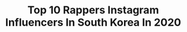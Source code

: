 ---
title: Top 10 Rappers Instagram Influencers In South Korea In 2020
description: >-
  Find top rappers Instagram influencers in South Korea in 2020. Most popular hashtags: #kpop #kriswu #kris #wuyifan.
platform: Instagram
profiles:
  - username: "xxibgidrgn"
    fullname: >-
      권지용
    location: "South Korea"
    followers: 86428
    engagement: 1512
    commentsToLikes: 0.006131
    avatar: "https://scontent-amt2-1.cdninstagram.com/v/t51.2885-19/s320x320/58902469_594229694408681_7122755832197939200_n.jpg?_nc_ht=scontent-amt2-1.cdninstagram.com&_nc_ohc=a-Yd0btCR20AX8vBak2&oh=edca8656084c25366206f1c42d04c8ae&oe=5EBCEB5F"
    verified: false
    hashtags: "#choiseunghyun, #xxxibgdrgn, #koreanrapper, #gd"
  - username: "itzy__ryujin"
    fullname: >-
      ITZY RYUJIN - 있지 류진
    location: "South Korea"
    followers: 194953
    engagement: 679
    commentsToLikes: 0.002432
    avatar: "https://scontent-atl3-1.cdninstagram.com/v/t51.2885-19/s320x320/91783320_532342100818076_751691616934166528_n.jpg?_nc_ht=scontent-atl3-1.cdninstagram.com&_nc_ohc=nwDzLmCiUX8AX-tnTQq&oh=5dfb33fb100b5f94e6f02d55317a06ac&oe=5EBB5DCB"
    verified: false
    hashtags: "#midzy, #ryujin, #shinryujin, #aprilfoolsday"
  - username: "xiraoficial"
    fullname: >-
      XIRA
    location: "South Korea"
    followers: 11583
    engagement: 631
    commentsToLikes: 0.074855
    avatar: "https://scontent-lhr8-1.cdninstagram.com/v/t51.2885-19/s320x320/82788959_602861556925666_3627116017664131072_n.jpg?_nc_ht=scontent-lhr8-1.cdninstagram.com&_nc_ohc=v6j18ihhsXUAX-mXojM&oh=0b0bc3bc04af620b76d1904e0cab0bd8&oe=5EBB2122"
    verified: false
    hashtags: "#wonderboom2, #sisterhood, #happybirthdaytome, #mercedesbenz"
  - username: "seanl83"
    fullname: >-
      💥 션엘 / $E🔺N  L ☄
    location: "South Korea"
    followers: 5904
    engagement: 929
    commentsToLikes: 0.013647
    avatar: "https://scontent-atl3-1.cdninstagram.com/v/t51.2885-19/s320x320/59869889_2393356707351759_6283113081862094848_n.jpg?_nc_ht=scontent-atl3-1.cdninstagram.com&_nc_ohc=29Q9ZIW9B8YAX-xs6OE&oh=49303fca6ccac4114e41504c8bd07ac1&oe=5EB9F96D"
    verified: false
    hashtags: "#neon, #shootingday, #dope, #goodvibes"
  - username: "temgongju"
    fullname: >-
      Esther Gongju Tham 탬공주  ᴛᴇᴍ
    location: "South Korea"
    followers: 23139
    engagement: 874
    commentsToLikes: 0.020807
    avatar: "https://scontent-lht6-1.cdninstagram.com/v/t51.2885-19/s320x320/74670535_2178622202439107_8859476397215711232_n.jpg?_nc_ht=scontent-lht6-1.cdninstagram.com&_nc_ohc=OZ4fbBEP92kAX9JdBqL&oh=7968c4d2548b1c81ee0e46d628d21786&oe=5EBB469A"
    verified: false
    hashtags: ""
  - username: "interstellajang"
    fullname: >-
      스텔라장성은 Stella Jang
    location: "South Korea"
    followers: 65245
    engagement: 793
    commentsToLikes: 0.017879
    avatar: "https://scontent-lhr8-1.cdninstagram.com/v/t51.2885-19/s320x320/77047156_484243012444266_4600894419174948864_n.jpg?_nc_ht=scontent-lhr8-1.cdninstagram.com&_nc_ohc=iwv3M4zW8zcAX_hLgyY&oh=066ac15732777cf5ddd3d839dde464b9&oe=5EAEFF8B"
    verified: false
    hashtags: "#stella, #bts, #mapofthesoul7, #dansunautremonde"
  - username: "wuyifan.daily"
    fullname: >-
      KrisWu ,Meigeni's HERO "K.W" 💦
    location: "South Korea"
    followers: 139630
    engagement: 165
    commentsToLikes: 0.005814
    avatar: "https://scontent-amt2-1.cdninstagram.com/v/t51.2885-19/s320x320/71040917_1694612567341458_5615309224260141056_n.jpg?_nc_ht=scontent-amt2-1.cdninstagram.com&_nc_ohc=8NMFxb7nhWUAX-vlhQ9&oh=0d7bc1a3341eb10293e241a38312e016&oe=5EB3548D"
    verified: false
    hashtags: "#xiumin, #exo, #wuyifandailytv, #wuyifan"
  - username: "stageslayerjennie"
    fullname: >-
      ONLY JEИИIE NEWS¹⁹⁹⁶
    location: "South Korea"
    followers: 7778
    engagement: 841
    commentsToLikes: 0.042804
    avatar: "https://scontent-ams4-1.cdninstagram.com/v/t51.2885-19/s320x320/92455201_551177942194204_7124925413452677120_n.jpg?_nc_ht=scontent-ams4-1.cdninstagram.com&_nc_ohc=j-brVckGlqAAX_bmjQo&oh=6c4013be83845eaf0f481cd002606f79&oe=5EB465D4"
    verified: false
    hashtags: "#queen, #voguekorea, #debbyryan, #arianagrande"
  - username: "bts7.officiiall"
    fullname: >-
      BTS|방탄소년단
    location: "South Korea"
    followers: 11220
    engagement: 2228
    commentsToLikes: 0.044715
    avatar: "https://scontent-atl3-1.cdninstagram.com/v/t51.2885-19/s150x150/84606651_625299034705399_4997001982821531648_n.jpg?_nc_ht=scontent-atl3-1.cdninstagram.com&_nc_ohc=KayS6Og56b8AX8TITL5&oh=0ef49db6dc610371ab41f174d23c652b&oe=5EBA6131"
    verified: false
    hashtags: "#worldwidehandsome, #jikook, #song, #bts"
  - username: "salonja"
    fullname: >-
      JA 강준모
    location: "South Korea"
    followers: 6188
    engagement: 612
    commentsToLikes: 0.009435
    avatar: "https://scontent-amt2-1.cdninstagram.com/v/t51.2885-19/s320x320/12479309_539984789500189_1042190425_a.jpg?_nc_ht=scontent-amt2-1.cdninstagram.com&_nc_ohc=LAPzK4uV-hgAX-KqyH9&oh=2de861742c31a2e7f3b95179091ff04a&oe=5EB2995C"
    verified: false
    hashtags: "#newshit, #newyear, #cat, #musicismylife"
---